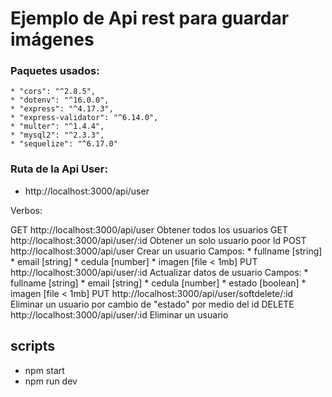 # Ejemplo de Api rest para guardar imágenes

### Paquetes usados:
    * "cors": "^2.8.5",
    * "dotenv": "^16.0.0",
    * "express": "^4.17.3",
    * "express-validator": "^6.14.0",
    * "multer": "^1.4.4",
    * "mysql2": "^2.3.3",
    * "sequelize": "^6.17.0"

### Ruta de la Api User:

* http://localhost:3000/api/user

Verbos:

GET  http://localhost:3000/api/user  Obtener todos los usuarios
GET  http://localhost:3000/api/user/:id   Obtener un solo usuario poor Id
POST http://localhost:3000/api/user  Crear un usuario
    Campos:
        * fullname [string]
        * email [string]
        * cedula [number]
        * imagen [file < 1mb]
PUT http://localhost:3000/api/user/:id  Actualizar datos de usuario
    Campos:
        * fullname [string]
        * email [string]
        * cedula [number]
        * estado [boolean]
        * imagen [file < 1mb]
PUT http://localhost:3000/api/user/softdelete/:id Eliminar un usuario por cambio de "estado" por medio del id
DELETE http://localhost:3000/api/user/:id  Eliminar un usuario

## scripts
* npm start
* npm run dev

